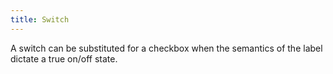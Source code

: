 ```yaml
---
title: Switch
---
```


<EuiSpacer/>
<EuiPageHeader @pageTitle="Switch"/>

<EuiSpacer />

<EuiText>
  <p>
    A switch can be substituted for a checkbox when the semantics of the label dictate a true on/off state.
  </p>
</EuiText>
